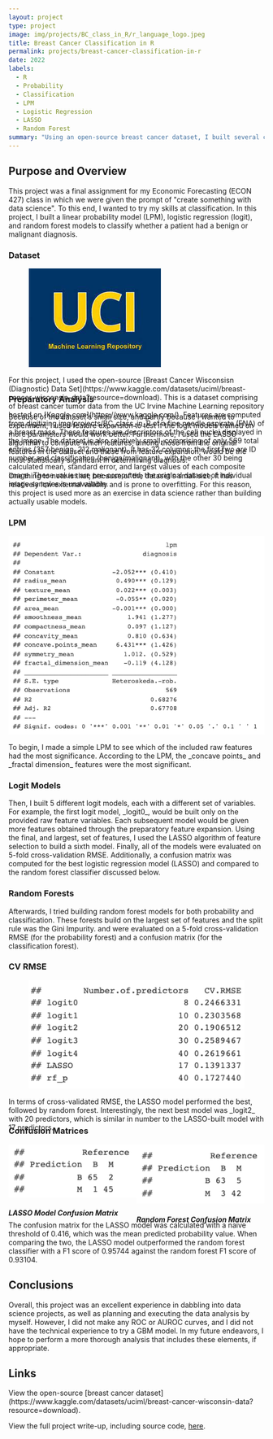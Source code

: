 ```yaml
---
layout: project
type: project
image: img/projects/BC_class_in_R/r_language_logo.jpeg
title: Breast Cancer Classification in R
permalink: projects/breast-cancer-classification-in-r
date: 2022
labels:
  - R
  - Probability
  - Classification
  - LPM
  - Logistic Regression
  - LASSO
  - Random Forest
summary: "Using an open-source breast cancer dataset, I built several classification models and evaluated their performance using the R programming language."
---
```

<h2>Purpose and Overview</h2>
This project was a final assignment for my Economic Forecasting (ECON 427) class in which we were given the prompt of "create something with data science". To this end, I wanted to try my skills at classification. In this project, I built a linear probability model (LPM), logistic regression (logit), and random forest models to classify whether a patient had a benign or malignant diagnosis.

<div style="height:260px;">
<h3>Dataset</h3>
<div>
  <figure class="figure w-20 float-start m-2">
    <img class="img-fluid" src="../img/projects/BC_class_in_R/uci_ml_repo_logo.jpeg" alt="UCI Machine Learning Repository Logo">
  </figure>
  <p>For this project, I used the open-source [Breast Cancer Wisconsisn (Diagnostic) Data Set](https://www.kaggle.com/datasets/uciml/breast-cancer-wisconsin-data?resource=download). This is a dataset comprising of breast cancer tumor data from the UC Irvine Machine Learning repository hosted on [Kaggle.com](https://www.kaggle.com/). Features are computed from digitizing img/projects/BC_class_in_R of a fine needle aspirate (FNA) of a breast mass. These features are descriptors of the cell nuclei displayed in the image. The dataset is also relatively small, comprising of only 569 total entries (357 benign, 212 malignant). It has 32 columns: the first two are ID number and classification (benign/malignant), with the other 30 being calculated mean, standard error, and largest values of each composite image. These values are pre-computed; the original dataset of individual image samples is unavailable.</p>
</div>
</div>

<h3>Preparatory Analysis</h3>
Because of the dataset's small size, and partly because I wanted to experiment, I used feature expansion to test if the logit models trained on more parameters would work better. Furthermore, I used the LASSO algorithm to compute which features, among those from the original features in the dataset and those from feature expansion, would be the most statistically significant in determining diagnosis.

One thing to note is that, because of the dataset's small size, it has relatively low external validity and is prone to overfitting. For this reason, this project is used more as an exercise in data science rather than building actually usable models.

<h3>LPM</h3>
<center><img class="img-fluid" src="../img/projects/BC_class_in_R/lpm.png" alt="LPM Coefficients"></center>
<p>To begin, I made a simple LPM to see which of the included raw features had the most significance. According to the LPM, the _concave points_ and _fractal dimension_ features were the most significant.</p>

<h3>Logit Models</h3>
Then, I built 5 different logit models, each with a different set of variables. For example, the first logit model, _logit0_, would be built only on the provided raw feature variables. Each subsequent model would be given more features obtained through the preparatory feature expansion. Using the final, and largest, set of features, I used the LASSO algorithm of feature selection to build a sixth model. Finally, all of the models were evaluated on 5-fold cross-validation RMSE. Additionally, a confusion matrix was computed for the best logistic regression model (LASSO) and compared to the random forest classifier discussed below. 

<h3>Random Forests</h3>
Afterwards, I tried building random forest models for both probability and classification. These forests build on the largest set of features and the split rule was the Gini Impurity. and were evaluated on a 5-fold cross-validation RMSE (for the probability forest) and a confusion matrix (for the classification forest).

<div style="height:300px;">
<h3>CV RMSE</h3>
<div>
  <figure class="figure w-30 float-start m-2">
    <img class="img-fluid" src="../img/projects/BC_class_in_R/models.png" alt="Probability Model Breakdown">
  </figure>
  <p>In terms of cross-validated RMSE, the LASSO model performed the best, followed by random forest. Interestingly, the next best model was _logit2_ with 20 predictors, which is similar in number to the LASSO-built model with 17 predictors.</p>
</div>
</div>

<h3>Confusion Matrices</h3>
<div><div style="width:50%; height:150px; float: left;"><img src="../img/projects/BC_class_in_R/LASSO_confusion_matrix.png" alt="LASSO Confusion Matrix"><h5>LASSO Model Confusion Matrix</h5></div><div style="width: 50%; height:150px; float: right;"><img src="../img/projects/BC_class_in_R/rf_confusion_matrix.png" alt="Random Forest Confusion Matrix"><h5>Random Forest Confusion Matrix</h5></div></div>
<br>
<br>
The confusion matrix for the LASSO model was calculated with a naive threshold of 0.416, which was the mean predicted probability value. When comparing the two, the LASSO model outperformed the random forest classifier with a F1 score of 0.95744 against the random forest F1 score of 0.93104.

<h2>Conclusions</h2>
Overall, this project was an excellent experience in dabbling into data science projects, as well as planning and executing the data analysis by myself. However, I did not make any ROC or AUROC curves, and I did not have the technical experience to try a GBM model. In my future endeavors, I hope to perform a more thorough analysis that includes these elements, if appropriate.

<h2>Links</h2>
View the open-source [breast cancer dataset](https://www.kaggle.com/datasets/uciml/breast-cancer-wisconsin-data?resource=download).

View the full project write-up, including source code, <a href="../documents/BC_class_in_R_report.html">here</a>.

